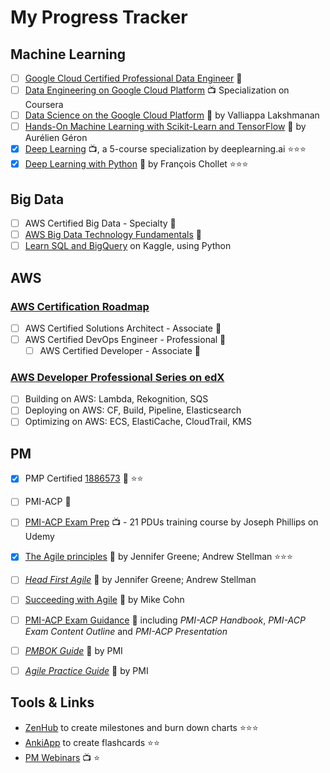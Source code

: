 # My Progress Tracker

## Machine Learning

 - [ ] [Google Cloud Certified Professional Data Engineer](https://cloud.google.com/certification/data-engineer) :ticket:
 - [ ] [Data Engineering on Google Cloud Platform](https://www.coursera.org/specializations/gcp-data-machine-learning) :tv:  Specialization on Coursera
 - [ ] [Data Science on the Google Cloud Platform](https://www.safaribooksonline.com/library/view/data-science-on/9781491974551/) :book: by Valliappa Lakshmanan
 - [ ] [Hands-On Machine Learning with Scikit-Learn and TensorFlow](https://www.safaribooksonline.com/library/view/hands-on-machine-learning/9781491962282/) :book: by Aurélien Géron
 - [x] [Deep Learning](https://www.coursera.org/account/accomplishments/specialization/Z23QYSJ94QTU) :tv:, a 5-course specialization by deeplearning.ai :star::star::star:
 - [x] [Deep Learning with Python](https://www.safaribooksonline.com/library/view/deep-learning-with/9781617294433/)  :book: by François Chollet :star::star::star:

## Big Data

- [ ] AWS Certified Big Data - Specialty  :ticket: 
- [ ] [AWS Big Data Technology Fundamentals](https://www.aws.training/transcript/curriculumplayer?transcriptId=tFJXk7lv8k6Bh3oyLkiuTA2)  :ticket:
- [ ] [Learn SQL and BigQuery](https://www.kaggle.com/learn/sql) on Kaggle, using Python

## AWS

### [AWS Certification Roadmap](https://aws.amazon.com/certification/#roadmap)
- [ ] AWS Certified Solutions Architect - Associate :ticket:
- [ ] AWS Certified DevOps Engineer - Professional :ticket:
	- [ ] AWS Certified Developer - Associate :ticket:

### [AWS Developer Professional Series on edX](https://www.edx.org/aws-developer-professional-series)

 - [ ] Building on AWS: Lambda, Rekognition, SQS
 - [ ] Deploying on AWS: CF, Build, Pipeline, Elasticsearch
 - [ ] Optimizing on AWS: ECS, ElastiCache, CloudTrail, KMS

## PM

 - [x] PMP Certified [1886573](https://webreports.pmi.org/certification/certificate/3302554/1963154) :ticket: :star::star:
 - [ ] PMI-ACP :ticket:
 - [ ] [PMI-ACP Exam Prep](https://www.udemy.com/pmiacp_21pdus/learn/v4/t/practice/1023892/introduction) :tv: - 21 PDUs training course by Joseph Phillips on Udemy
 - [x] [The Agile principles](https://www.safaribooksonline.com/library/view/the-agile-principles/9781492036494/) :book: by Jennifer Greene; Andrew Stellman :star::star::star:
 - [ ] [*Head First  Agile*](https://www.safaribooksonline.com/library/view/head-first-agile/9781491944684/) :book: by Jennifer Greene; Andrew Stellman
 - [ ] [Succeeding with Agile](https://www.safaribooksonline.com/library/view/succeeding-with-agile/9780321660534/) :book: by Mike Cohn
 - [ ] [PMI-ACP Exam Guidance](https://www.pmi.org/certifications/types/agile-acp/exam-prep) :book: including *PMI-ACP Handbook*, *PMI-ACP Exam Content Outline* and *PMI-ACP Presentation*
 - [ ] [*PMBOK Guide*](https://www.safaribooksonline.com/library/view/a-guide-to/9781628253900/part01.xhtml) :book: by PMI
 - [ ] [*Agile Practice Guide*](https://www.safaribooksonline.com/library/view/agile-practice-guide/9781628253993/) :book: by PMI

    
## Tools & Links

- [ZenHub](https://app.zenhub.com/workspace/o/vochicong/progress/reports?report=burndown) to create milestones and burn down charts :star::star::star:
- [AnkiApp](https://www.ankiapp.com/) to create flashcards :star::star:
- [PM Webinars](https://www.projectmanagement.com/Webinars/webinarMainOnDemand.cfm) :tv: :star:



<!--stackedit_data:
eyJoaXN0b3J5IjpbMTkyMTI3MTE3OCwtMTA1MjY1NDkwNiwxNT
czNTkyODkzLDc3NzU2ODk5NCw4MzM3Mjc4ODgsMTcwOTIxMjg2
NSw0Mzc4NzY3NjgsMTMwMjQzMDU0MiwxODIzMTYwMDQxLDg4OT
QxNDQ2LC0xMzUwNTUwNzMyLDg1MzAwNDUyMSwxNzQ4NTMyMzMw
LC0zMjA0NTk2MiwtMTc3MDQwODUwOSwzNjE1ODM5MzUsMTY4MT
QxNTIzNCwxNjQ4MDk3NzY1LDE5ODY4MzI1ODksLTEzMTk4MjU2
ODldfQ==
-->